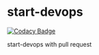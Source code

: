# start-devops

[![Codacy Badge](https://api.codacy.com/project/badge/Grade/35a0e272ec4f44bfaed9524430a662f7)](https://app.codacy.com/gh/The-AI-Monk/start-devops?utm_source=github.com&utm_medium=referral&utm_content=The-AI-Monk/start-devops&utm_campaign=Badge_Grade_Dashboard)

start-devops with pull request

